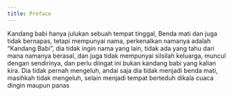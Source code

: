 ```yaml
---
title: Preface
---
```

Kandang babi hanya julukan sebuah tempat tinggal, Benda mati dan juga tidak bernapas, tetapi mempunyai nama, perkenalkan namanya adalah “Kandang Babi”, dia tidak ingin nama yang lain, tidak ada yang tahu dari mana namanya berasal, dan juga tidak mempunyai silsilah keluarga, muncul dengan sendirinya, dan perlu diingat ini bukan kandang babi yang kalian kira.
Dia tidak pernah mengeluh, andai saja dia tidak menjadi benda mati, masihkah tidak mengeluh, selain menjadi tempat berteduh dikala cuaca dingin maupun panas
